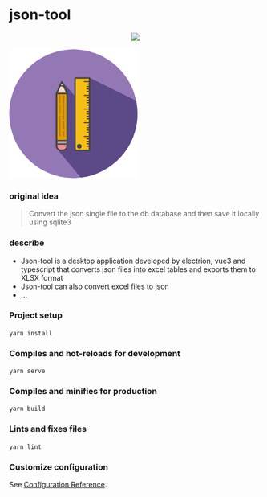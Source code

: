 # json-tool

<center>
  
![](https://img2020.cnblogs.com/blog/1735896/202004/1735896-20200412161804598-1907913658.png)
</center>

![avatar](./src/assets/login-icon.png#pic_center)


### original idea

> Convert the json single file to the db database and then save it locally using sqlite3

### describe
* Json-tool is a desktop application developed by electrion, vue3 and typescript that converts json files into excel tables and exports them to XLSX format
* Json-tool can also convert excel files to json
* ...

### Project setup
```
yarn install
```

### Compiles and hot-reloads for development
```
yarn serve
```

### Compiles and minifies for production
```
yarn build
```

### Lints and fixes files
```
yarn lint
```

### Customize configuration
See [Configuration Reference](https://cli.vuejs.org/config/).
